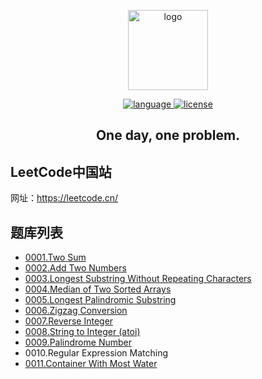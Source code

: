 <p align="center">
  <a target="_blank">
    <img width="128" src="https://static.leetcode.cn/cn-mono-assets/production/assets/leetcode-logo.5d9d9fa9.svg" alt="logo">
  </a>
</p>
<p align="center">
  <a href="https://github.com/jyygithub/leetcode" target="_blank">
    <img src="https://img.shields.io/badge/language-Kotlin-%23A97BFF" alt="language">
    <img src="https://img.shields.io/github/license/jyygithub/leetcode" alt="license">
  </a>
</p>
<h2 align="center">
  One day, one problem.
</h2>

## LeetCode中国站

网址：https://leetcode.cn/

## 题库列表

- [0001.Two Sum](https://github.com/jyygithub/leetcode/blob/main/problems/0001.two-sum.md)
- [0002.Add Two Numbers](https://github.com/jyygithub/leetcode/blob/main/problems/0002.add-two-numbers.md)
- [0003.Longest Substring Without Repeating Characters](https://github.com/jyygithub/leetcode/blob/main/problems/0003.longest-substring-without-repeating-characters.md)
- [0004.Median of Two Sorted Arrays](https://github.com/jyygithub/leetcode/blob/main/problems/0004.median-of-two-sorted-arrays.md)
- [0005.Longest Palindromic Substring](https://github.com/jyygithub/leetcode/blob/main/problems/0005.longest-palindromic-substring.md)
- [0006.Zigzag Conversion](https://github.com/jyygithub/leetcode/blob/main/problems/0006.zigzag-conversion.md)
- [0007.Reverse Integer](https://github.com/jyygithub/leetcode/blob/main/problems/0007.reverse-integer.md)
- [0008.String to Integer (atoi)](https://github.com/jyygithub/leetcode/blob/main/problems/0008.string-to-integer-atoi.md)
- [0009.Palindrome Number](https://github.com/jyygithub/leetcode/blob/main/problems/0009.palindrome-number.md)
- 0010.Regular Expression Matching
- [0011.Container With Most Water](https://github.com/jyygithub/leetcode/blob/main/problems/0011.container-with-most-water.md)